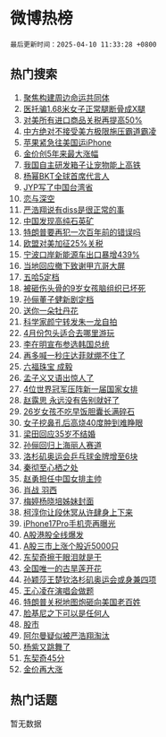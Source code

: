 # 微博热榜

`最后更新时间：2025-04-10 11:33:28 +0800`

## 热门搜索

1. [聚焦构建周边命运共同体](https://m.weibo.cn/search?containerid=100103type%3D1%26t%3D10%26q%3D%23%E8%81%9A%E7%84%A6%E6%9E%84%E5%BB%BA%E5%91%A8%E8%BE%B9%E5%91%BD%E8%BF%90%E5%85%B1%E5%90%8C%E4%BD%93%23&stream_entry_id=51&isnewpage=1&extparam=seat%3D1%26stream_entry_id%3D51%26c_type%3D51%26filter_type%3Drealtimehot%26pos%3D0%26cate%3D10103%26dgr%3D0%26q%3D%2523%25E8%2581%259A%25E7%2584%25A6%25E6%259E%2584%25E5%25BB%25BA%25E5%2591%25A8%25E8%25BE%25B9%25E5%2591%25BD%25E8%25BF%2590%25E5%2585%25B1%25E5%2590%258C%25E4%25BD%2593%2523%26display_time%3D1744256007%26pre_seqid%3D17442560076780526972157)
1. [医托骗1.68米女子正常腿断骨成X腿](https://m.weibo.cn/search?containerid=100103type%3D1%26t%3D10%26q%3D%23%E5%8C%BB%E6%89%98%E9%AA%971.68%E7%B1%B3%E5%A5%B3%E5%AD%90%E6%AD%A3%E5%B8%B8%E8%85%BF%E6%96%AD%E9%AA%A8%E6%88%90X%E8%85%BF%23&stream_entry_id=31&isnewpage=1&extparam=seat%3D1%26realpos%3D1%26band_rank%3D1%26pos%3D0%26flag%3D2%26filter_type%3Drealtimehot%26c_type%3D31%26lcate%3D5001%26cate%3D5001%26dgr%3D0%26stream_entry_id%3D31%26q%3D%2523%25E5%258C%25BB%25E6%2589%2598%25E9%25AA%25971.68%25E7%25B1%25B3%25E5%25A5%25B3%25E5%25AD%2590%25E6%25AD%25A3%25E5%25B8%25B8%25E8%2585%25BF%25E6%2596%25AD%25E9%25AA%25A8%25E6%2588%2590X%25E8%2585%25BF%2523%26display_time%3D1744256007%26pre_seqid%3D17442560076780526972157)
1. [对美所有进口商品关税再提高50%](https://m.weibo.cn/search?containerid=100103type%3D1%26t%3D10%26q%3D%23%E5%AF%B9%E7%BE%8E%E6%89%80%E6%9C%89%E8%BF%9B%E5%8F%A3%E5%95%86%E5%93%81%E5%85%B3%E7%A8%8E%E5%86%8D%E6%8F%90%E9%AB%9850%25%23&stream_entry_id=31&isnewpage=1&extparam=seat%3D1%26realpos%3D2%26band_rank%3D2%26pos%3D1%26flag%3D16%26filter_type%3Drealtimehot%26c_type%3D31%26lcate%3D5001%26cate%3D5001%26dgr%3D0%26stream_entry_id%3D31%26q%3D%2523%25E5%25AF%25B9%25E7%25BE%258E%25E6%2589%2580%25E6%259C%2589%25E8%25BF%259B%25E5%258F%25A3%25E5%2595%2586%25E5%2593%2581%25E5%2585%25B3%25E7%25A8%258E%25E5%2586%258D%25E6%258F%2590%25E9%25AB%259850%2525%2523%26display_time%3D1744256007%26pre_seqid%3D17442560076780526972157)
1. [中方绝对不接受美方极限施压霸道霸凌](https://m.weibo.cn/search?containerid=100103type%3D1%26t%3D10%26q%3D%23%E4%B8%AD%E6%96%B9%E7%BB%9D%E5%AF%B9%E4%B8%8D%E6%8E%A5%E5%8F%97%E7%BE%8E%E6%96%B9%E6%9E%81%E9%99%90%E6%96%BD%E5%8E%8B%E9%9C%B8%E9%81%93%E9%9C%B8%E5%87%8C%23&stream_entry_id=31&isnewpage=1&extparam=seat%3D1%26realpos%3D3%26band_rank%3D3%26pos%3D2%26flag%3D0%26filter_type%3Drealtimehot%26c_type%3D31%26lcate%3D5001%26cate%3D5001%26dgr%3D0%26stream_entry_id%3D31%26q%3D%2523%25E4%25B8%25AD%25E6%2596%25B9%25E7%25BB%259D%25E5%25AF%25B9%25E4%25B8%258D%25E6%258E%25A5%25E5%258F%2597%25E7%25BE%258E%25E6%2596%25B9%25E6%259E%2581%25E9%2599%2590%25E6%2596%25BD%25E5%258E%258B%25E9%259C%25B8%25E9%2581%2593%25E9%259C%25B8%25E5%2587%258C%2523%26display_time%3D1744256007%26pre_seqid%3D17442560076780526972157)
1. [苹果紧急往美国运iPhone](https://m.weibo.cn/search?containerid=100103type%3D1%26t%3D10%26q%3D%23%E8%8B%B9%E6%9E%9C%E7%B4%A7%E6%80%A5%E5%BE%80%E7%BE%8E%E5%9B%BD%E8%BF%90iPhone%23&stream_entry_id=31&isnewpage=1&extparam=seat%3D1%26realpos%3D4%26band_rank%3D4%26pos%3D3%26flag%3D1%26filter_type%3Drealtimehot%26c_type%3D31%26lcate%3D5001%26cate%3D5001%26dgr%3D0%26stream_entry_id%3D31%26q%3D%2523%25E8%258B%25B9%25E6%259E%259C%25E7%25B4%25A7%25E6%2580%25A5%25E5%25BE%2580%25E7%25BE%258E%25E5%259B%25BD%25E8%25BF%2590iPhone%2523%26display_time%3D1744256007%26pre_seqid%3D17442560076780526972157)
1. [金价创5年来最大涨幅](https://m.weibo.cn/search?containerid=100103type%3D1%26t%3D10%26q%3D%23%E9%87%91%E4%BB%B7%E5%88%9B5%E5%B9%B4%E6%9D%A5%E6%9C%80%E5%A4%A7%E6%B6%A8%E5%B9%85%23&stream_entry_id=31&isnewpage=1&extparam=seat%3D1%26realpos%3D5%26band_rank%3D5%26pos%3D4%26flag%3D1%26filter_type%3Drealtimehot%26c_type%3D31%26lcate%3D5001%26cate%3D5001%26dgr%3D0%26stream_entry_id%3D31%26q%3D%2523%25E9%2587%2591%25E4%25BB%25B7%25E5%2588%259B5%25E5%25B9%25B4%25E6%259D%25A5%25E6%259C%2580%25E5%25A4%25A7%25E6%25B6%25A8%25E5%25B9%2585%2523%26display_time%3D1744256007%26pre_seqid%3D17442560076780526972157)
1. [我国自主研发箱子让宠物能上高铁](https://m.weibo.cn/search?containerid=100103type%3D1%26t%3D10%26q%3D%23%E6%88%91%E5%9B%BD%E8%87%AA%E4%B8%BB%E7%A0%94%E5%8F%91%E7%AE%B1%E5%AD%90%E8%AE%A9%E5%AE%A0%E7%89%A9%E8%83%BD%E4%B8%8A%E9%AB%98%E9%93%81%23&stream_entry_id=31&isnewpage=1&extparam=seat%3D1%26realpos%3D6%26band_rank%3D6%26pos%3D5%26flag%3D1%26filter_type%3Drealtimehot%26c_type%3D31%26lcate%3D5001%26cate%3D5001%26dgr%3D0%26stream_entry_id%3D31%26q%3D%2523%25E6%2588%2591%25E5%259B%25BD%25E8%2587%25AA%25E4%25B8%25BB%25E7%25A0%2594%25E5%258F%2591%25E7%25AE%25B1%25E5%25AD%2590%25E8%25AE%25A9%25E5%25AE%25A0%25E7%2589%25A9%25E8%2583%25BD%25E4%25B8%258A%25E9%25AB%2598%25E9%2593%2581%2523%26display_time%3D1744256007%26pre_seqid%3D17442560076780526972157)
1. [杨幂BKT全球首席代言人](https://m.weibo.cn/search?containerid=100103type%3D1%26t%3D10%26q%3D%23%E6%9D%A8%E5%B9%82BKT%E5%85%A8%E7%90%83%E9%A6%96%E5%B8%AD%E4%BB%A3%E8%A8%80%E4%BA%BA%23&stream_entry_id=31&isnewpage=1&extparam=seat%3D1%26stream_entry_id%3D31%26band_rank%3D7%26pos%3D6%26is_ad_pos%3D1%26filter_type%3Drealtimehot%26c_type%3D31%26lcate%3D5001%26dgr%3D0%26cate%3D5001%26topic_ad%3D1%26adid%3D282351%26q%3D%2523%25E6%259D%25A8%25E5%25B9%2582BKT%25E5%2585%25A8%25E7%2590%2583%25E9%25A6%2596%25E5%25B8%25AD%25E4%25BB%25A3%25E8%25A8%2580%25E4%25BA%25BA%2523%26display_time%3D1744256007%26pre_seqid%3D17442560076780526972157)
1. [JYP写了中国台湾省](https://m.weibo.cn/search?containerid=100103type%3D1%26t%3D10%26q%3D%23JYP%E5%86%99%E4%BA%86%E4%B8%AD%E5%9B%BD%E5%8F%B0%E6%B9%BE%E7%9C%81%23&stream_entry_id=31&isnewpage=1&extparam=seat%3D1%26realpos%3D7%26band_rank%3D7%26pos%3D7%26flag%3D2%26filter_type%3Drealtimehot%26c_type%3D31%26lcate%3D5001%26cate%3D5001%26dgr%3D0%26stream_entry_id%3D31%26q%3D%2523JYP%25E5%2586%2599%25E4%25BA%2586%25E4%25B8%25AD%25E5%259B%25BD%25E5%258F%25B0%25E6%25B9%25BE%25E7%259C%2581%2523%26display_time%3D1744256007%26pre_seqid%3D17442560076780526972157)
1. [恋与深空](https://m.weibo.cn/search?containerid=100103type%3D1%26t%3D10%26q%3D%23%E6%81%8B%E4%B8%8E%E6%B7%B1%E7%A9%BA%23&stream_entry_id=31&isnewpage=1&extparam=seat%3D1%26realpos%3D8%26band_rank%3D8%26pos%3D8%26flag%3D1%26filter_type%3Drealtimehot%26c_type%3D31%26lcate%3D5001%26cate%3D5001%26dgr%3D0%26stream_entry_id%3D31%26q%3D%2523%25E6%2581%258B%25E4%25B8%258E%25E6%25B7%25B1%25E7%25A9%25BA%2523%26display_time%3D1744256007%26pre_seqid%3D17442560076780526972157)
1. [严浩翔说有diss是很正常的事](https://m.weibo.cn/search?containerid=100103type%3D1%26t%3D10%26q%3D%23%E4%B8%A5%E6%B5%A9%E7%BF%94%E8%AF%B4%E6%9C%89diss%E6%98%AF%E5%BE%88%E6%AD%A3%E5%B8%B8%E7%9A%84%E4%BA%8B%23&stream_entry_id=31&isnewpage=1&extparam=seat%3D1%26realpos%3D9%26band_rank%3D9%26pos%3D9%26flag%3D1%26filter_type%3Drealtimehot%26c_type%3D31%26lcate%3D5001%26cate%3D5001%26dgr%3D0%26stream_entry_id%3D31%26q%3D%2523%25E4%25B8%25A5%25E6%25B5%25A9%25E7%25BF%2594%25E8%25AF%25B4%25E6%259C%2589diss%25E6%2598%25AF%25E5%25BE%2588%25E6%25AD%25A3%25E5%25B8%25B8%25E7%259A%2584%25E4%25BA%258B%2523%26display_time%3D1744256007%26pre_seqid%3D17442560076780526972157)
1. [中国发现高纯石英矿](https://m.weibo.cn/search?containerid=100103type%3D1%26t%3D10%26q%3D%23%E4%B8%AD%E5%9B%BD%E5%8F%91%E7%8E%B0%E9%AB%98%E7%BA%AF%E7%9F%B3%E8%8B%B1%E7%9F%BF%23&stream_entry_id=31&isnewpage=1&extparam=seat%3D1%26realpos%3D10%26band_rank%3D10%26pos%3D10%26flag%3D1%26filter_type%3Drealtimehot%26c_type%3D31%26lcate%3D5001%26cate%3D5001%26dgr%3D0%26stream_entry_id%3D31%26q%3D%2523%25E4%25B8%25AD%25E5%259B%25BD%25E5%258F%2591%25E7%258E%25B0%25E9%25AB%2598%25E7%25BA%25AF%25E7%259F%25B3%25E8%258B%25B1%25E7%259F%25BF%2523%26display_time%3D1744256007%26pre_seqid%3D17442560076780526972157)
1. [特朗普要再犯一次百年前的错误吗](https://m.weibo.cn/search?containerid=100103type%3D1%26t%3D10%26q%3D%23%E7%89%B9%E6%9C%97%E6%99%AE%E8%A6%81%E5%86%8D%E7%8A%AF%E4%B8%80%E6%AC%A1%E7%99%BE%E5%B9%B4%E5%89%8D%E7%9A%84%E9%94%99%E8%AF%AF%E5%90%97%23&stream_entry_id=31&isnewpage=1&extparam=seat%3D1%26realpos%3D11%26band_rank%3D11%26pos%3D11%26flag%3D0%26filter_type%3Drealtimehot%26c_type%3D31%26lcate%3D5001%26cate%3D5001%26dgr%3D0%26stream_entry_id%3D31%26q%3D%2523%25E7%2589%25B9%25E6%259C%2597%25E6%2599%25AE%25E8%25A6%2581%25E5%2586%258D%25E7%258A%25AF%25E4%25B8%2580%25E6%25AC%25A1%25E7%2599%25BE%25E5%25B9%25B4%25E5%2589%258D%25E7%259A%2584%25E9%2594%2599%25E8%25AF%25AF%25E5%2590%2597%2523%26display_time%3D1744256007%26pre_seqid%3D17442560076780526972157)
1. [欧盟对美加征25%关税](https://m.weibo.cn/search?containerid=100103type%3D1%26t%3D10%26q%3D%23%E6%AC%A7%E7%9B%9F%E5%AF%B9%E7%BE%8E%E5%8A%A0%E5%BE%8125%25%E5%85%B3%E7%A8%8E%23&stream_entry_id=31&isnewpage=1&extparam=seat%3D1%26realpos%3D12%26band_rank%3D12%26pos%3D12%26flag%3D0%26filter_type%3Drealtimehot%26c_type%3D31%26lcate%3D5001%26cate%3D5001%26dgr%3D0%26stream_entry_id%3D31%26q%3D%2523%25E6%25AC%25A7%25E7%259B%259F%25E5%25AF%25B9%25E7%25BE%258E%25E5%258A%25A0%25E5%25BE%258125%2525%25E5%2585%25B3%25E7%25A8%258E%2523%26display_time%3D1744256007%26pre_seqid%3D17442560076780526972157)
1. [宁波口岸新能源车出口暴增439%](https://m.weibo.cn/search?containerid=100103type%3D1%26t%3D10%26q%3D%23%E5%AE%81%E6%B3%A2%E5%8F%A3%E5%B2%B8%E6%96%B0%E8%83%BD%E6%BA%90%E8%BD%A6%E5%87%BA%E5%8F%A3%E6%9A%B4%E5%A2%9E439%25%23&stream_entry_id=31&isnewpage=1&extparam=seat%3D1%26realpos%3D13%26band_rank%3D13%26pos%3D13%26flag%3D1%26filter_type%3Drealtimehot%26c_type%3D31%26lcate%3D5001%26cate%3D5001%26dgr%3D0%26stream_entry_id%3D31%26q%3D%2523%25E5%25AE%2581%25E6%25B3%25A2%25E5%258F%25A3%25E5%25B2%25B8%25E6%2596%25B0%25E8%2583%25BD%25E6%25BA%2590%25E8%25BD%25A6%25E5%2587%25BA%25E5%258F%25A3%25E6%259A%25B4%25E5%25A2%259E439%2525%2523%26display_time%3D1744256007%26pre_seqid%3D17442560076780526972157)
1. [当地回应撤下致谢甲亢哥大屏](https://m.weibo.cn/search?containerid=100103type%3D1%26t%3D10%26q%3D%23%E5%BD%93%E5%9C%B0%E5%9B%9E%E5%BA%94%E6%92%A4%E4%B8%8B%E8%87%B4%E8%B0%A2%E7%94%B2%E4%BA%A2%E5%93%A5%E5%A4%A7%E5%B1%8F%23&stream_entry_id=31&isnewpage=1&extparam=seat%3D1%26realpos%3D14%26band_rank%3D14%26pos%3D14%26flag%3D0%26filter_type%3Drealtimehot%26c_type%3D31%26lcate%3D5001%26cate%3D5001%26dgr%3D0%26stream_entry_id%3D31%26q%3D%2523%25E5%25BD%2593%25E5%259C%25B0%25E5%259B%259E%25E5%25BA%2594%25E6%2592%25A4%25E4%25B8%258B%25E8%2587%25B4%25E8%25B0%25A2%25E7%2594%25B2%25E4%25BA%25A2%25E5%2593%25A5%25E5%25A4%25A7%25E5%25B1%258F%2523%26display_time%3D1744256007%26pre_seqid%3D17442560076780526972157)
1. [五哈5定档](https://m.weibo.cn/search?containerid=100103type%3D1%26t%3D10%26q%3D%E4%BA%94%E5%93%885%E5%AE%9A%E6%A1%A3&stream_entry_id=31&isnewpage=1&extparam=seat%3D1%26realpos%3D15%26band_rank%3D15%26pos%3D15%26flag%3D1%26filter_type%3Drealtimehot%26c_type%3D31%26lcate%3D5001%26cate%3D5001%26dgr%3D0%26stream_entry_id%3D31%26q%3D%25E4%25BA%2594%25E5%2593%25885%25E5%25AE%259A%25E6%25A1%25A3%26display_time%3D1744256007%26pre_seqid%3D17442560076780526972157)
1. [被砸伤头骨的9岁女孩脑组织已坏死](https://m.weibo.cn/search?containerid=100103type%3D1%26t%3D10%26q%3D%E8%A2%AB%E7%A0%B8%E4%BC%A4%E5%A4%B4%E9%AA%A8%E7%9A%849%E5%B2%81%E5%A5%B3%E5%AD%A9%E8%84%91%E7%BB%84%E7%BB%87%E5%B7%B2%E5%9D%8F%E6%AD%BB&stream_entry_id=31&isnewpage=1&extparam=seat%3D1%26realpos%3D16%26band_rank%3D16%26pos%3D16%26flag%3D1%26filter_type%3Drealtimehot%26c_type%3D31%26lcate%3D5001%26cate%3D5001%26dgr%3D0%26stream_entry_id%3D31%26q%3D%25E8%25A2%25AB%25E7%25A0%25B8%25E4%25BC%25A4%25E5%25A4%25B4%25E9%25AA%25A8%25E7%259A%25849%25E5%25B2%2581%25E5%25A5%25B3%25E5%25AD%25A9%25E8%2584%2591%25E7%25BB%2584%25E7%25BB%2587%25E5%25B7%25B2%25E5%259D%258F%25E6%25AD%25BB%26display_time%3D1744256007%26pre_seqid%3D17442560076780526972157)
1. [孙俪董子健新剧定档](https://m.weibo.cn/search?containerid=100103type%3D1%26t%3D10%26q%3D%23%E5%AD%99%E4%BF%AA%E8%91%A3%E5%AD%90%E5%81%A5%E6%96%B0%E5%89%A7%E5%AE%9A%E6%A1%A3%23&stream_entry_id=31&isnewpage=1&extparam=seat%3D1%26realpos%3D17%26band_rank%3D17%26pos%3D17%26flag%3D1%26filter_type%3Drealtimehot%26c_type%3D31%26lcate%3D5001%26cate%3D5001%26dgr%3D0%26stream_entry_id%3D31%26q%3D%2523%25E5%25AD%2599%25E4%25BF%25AA%25E8%2591%25A3%25E5%25AD%2590%25E5%2581%25A5%25E6%2596%25B0%25E5%2589%25A7%25E5%25AE%259A%25E6%25A1%25A3%2523%26display_time%3D1744256007%26pre_seqid%3D17442560076780526972157)
1. [送你一朵牡丹花](https://m.weibo.cn/search?containerid=100103type%3D1%26t%3D10%26q%3D%23%E9%80%81%E4%BD%A0%E4%B8%80%E6%9C%B5%E7%89%A1%E4%B8%B9%E8%8A%B1%23&stream_entry_id=31&isnewpage=1&extparam=seat%3D1%26realpos%3D18%26band_rank%3D18%26pos%3D18%26flag%3D1%26filter_type%3Drealtimehot%26c_type%3D31%26lcate%3D5001%26cate%3D5001%26dgr%3D0%26stream_entry_id%3D31%26q%3D%2523%25E9%2580%2581%25E4%25BD%25A0%25E4%25B8%2580%25E6%259C%25B5%25E7%2589%25A1%25E4%25B8%25B9%25E8%258A%25B1%2523%26display_time%3D1744256007%26pre_seqid%3D17442560076780526972157)
1. [科学家颜宁转发朱一龙自拍](https://m.weibo.cn/search?containerid=100103type%3D1%26t%3D10%26q%3D%23%E7%A7%91%E5%AD%A6%E5%AE%B6%E9%A2%9C%E5%AE%81%E8%BD%AC%E5%8F%91%E6%9C%B1%E4%B8%80%E9%BE%99%E8%87%AA%E6%8B%8D%23&stream_entry_id=31&isnewpage=1&extparam=seat%3D1%26realpos%3D19%26band_rank%3D19%26pos%3D19%26flag%3D1%26filter_type%3Drealtimehot%26c_type%3D31%26lcate%3D5001%26cate%3D5001%26dgr%3D0%26stream_entry_id%3D31%26q%3D%2523%25E7%25A7%2591%25E5%25AD%25A6%25E5%25AE%25B6%25E9%25A2%259C%25E5%25AE%2581%25E8%25BD%25AC%25E5%258F%2591%25E6%259C%25B1%25E4%25B8%2580%25E9%25BE%2599%25E8%2587%25AA%25E6%258B%258D%2523%26display_time%3D1744256007%26pre_seqid%3D17442560076780526972157)
1. [4月份包头适合去哪里游玩](https://m.weibo.cn/search?containerid=100103type%3D1%26t%3D10%26q%3D4%E6%9C%88%E4%BB%BD%E5%8C%85%E5%A4%B4%E9%80%82%E5%90%88%E5%8E%BB%E5%93%AA%E9%87%8C%E6%B8%B8%E7%8E%A9&stream_entry_id=31&isnewpage=1&extparam=seat%3D1%26realpos%3D20%26band_rank%3D20%26pos%3D20%26flag%3D1%26filter_type%3Drealtimehot%26dgr%3D0%26c_type%3D31%26lcate%3D5001%26is_ai_ask%3D1%26cate%3D5001%26first_ask_mid%3D5153584989081066%26stream_entry_id%3D31%26q%3D4%25E6%259C%2588%25E4%25BB%25BD%25E5%258C%2585%25E5%25A4%25B4%25E9%2580%2582%25E5%2590%2588%25E5%258E%25BB%25E5%2593%25AA%25E9%2587%258C%25E6%25B8%25B8%25E7%258E%25A9%26display_time%3D1744256007%26pre_seqid%3D17442560076780526972157)
1. [李在明宣布参选韩国总统](https://m.weibo.cn/search?containerid=100103type%3D1%26t%3D10%26q%3D%23%E6%9D%8E%E5%9C%A8%E6%98%8E%E5%AE%A3%E5%B8%83%E5%8F%82%E9%80%89%E9%9F%A9%E5%9B%BD%E6%80%BB%E7%BB%9F%23&stream_entry_id=31&isnewpage=1&extparam=seat%3D1%26realpos%3D21%26band_rank%3D21%26pos%3D21%26flag%3D0%26filter_type%3Drealtimehot%26c_type%3D31%26lcate%3D5001%26cate%3D5001%26dgr%3D0%26stream_entry_id%3D31%26q%3D%2523%25E6%259D%258E%25E5%259C%25A8%25E6%2598%258E%25E5%25AE%25A3%25E5%25B8%2583%25E5%258F%2582%25E9%2580%2589%25E9%259F%25A9%25E5%259B%25BD%25E6%2580%25BB%25E7%25BB%259F%2523%26display_time%3D1744256007%26pre_seqid%3D17442560076780526972157)
1. [再多喊一秒庄达菲就绷不住了](https://m.weibo.cn/search?containerid=100103type%3D1%26t%3D10%26q%3D%E5%86%8D%E5%A4%9A%E5%96%8A%E4%B8%80%E7%A7%92%E5%BA%84%E8%BE%BE%E8%8F%B2%E5%B0%B1%E7%BB%B7%E4%B8%8D%E4%BD%8F%E4%BA%86&stream_entry_id=31&isnewpage=1&extparam=seat%3D1%26realpos%3D22%26band_rank%3D22%26pos%3D22%26flag%3D1%26filter_type%3Drealtimehot%26c_type%3D31%26lcate%3D5001%26cate%3D5001%26dgr%3D0%26stream_entry_id%3D31%26q%3D%25E5%2586%258D%25E5%25A4%259A%25E5%2596%258A%25E4%25B8%2580%25E7%25A7%2592%25E5%25BA%2584%25E8%25BE%25BE%25E8%258F%25B2%25E5%25B0%25B1%25E7%25BB%25B7%25E4%25B8%258D%25E4%25BD%258F%25E4%25BA%2586%26display_time%3D1744256007%26pre_seqid%3D17442560076780526972157)
1. [六福珠宝 成毅](https://m.weibo.cn/search?containerid=100103type%3D1%26t%3D10%26q%3D%E5%85%AD%E7%A6%8F%E7%8F%A0%E5%AE%9D+%E6%88%90%E6%AF%85&stream_entry_id=31&isnewpage=1&extparam=seat%3D1%26realpos%3D23%26band_rank%3D23%26pos%3D23%26flag%3D1%26filter_type%3Drealtimehot%26c_type%3D31%26lcate%3D5001%26cate%3D5001%26dgr%3D0%26stream_entry_id%3D31%26q%3D%25E5%2585%25AD%25E7%25A6%258F%25E7%258F%25A0%25E5%25AE%259D%2520%25E6%2588%2590%25E6%25AF%2585%26display_time%3D1744256007%26pre_seqid%3D17442560076780526972157)
1. [孟子义又语出惊人了](https://m.weibo.cn/search?containerid=100103type%3D1%26t%3D10%26q%3D%E5%AD%9F%E5%AD%90%E4%B9%89%E5%8F%88%E8%AF%AD%E5%87%BA%E6%83%8A%E4%BA%BA%E4%BA%86&stream_entry_id=31&isnewpage=1&extparam=seat%3D1%26realpos%3D24%26band_rank%3D24%26pos%3D24%26flag%3D1%26filter_type%3Drealtimehot%26c_type%3D31%26lcate%3D5001%26cate%3D5001%26dgr%3D0%26stream_entry_id%3D31%26q%3D%25E5%25AD%259F%25E5%25AD%2590%25E4%25B9%2589%25E5%258F%2588%25E8%25AF%25AD%25E5%2587%25BA%25E6%2583%258A%25E4%25BA%25BA%25E4%25BA%2586%26display_time%3D1744256007%26pre_seqid%3D17442560076780526972157)
1. [4位世界冠军压阵新一届国家女排](https://m.weibo.cn/search?containerid=100103type%3D1%26t%3D10%26q%3D%234%E4%BD%8D%E4%B8%96%E7%95%8C%E5%86%A0%E5%86%9B%E5%8E%8B%E9%98%B5%E6%96%B0%E4%B8%80%E5%B1%8A%E5%9B%BD%E5%AE%B6%E5%A5%B3%E6%8E%92%23&stream_entry_id=31&isnewpage=1&extparam=seat%3D1%26realpos%3D25%26band_rank%3D25%26pos%3D25%26flag%3D1%26filter_type%3Drealtimehot%26c_type%3D31%26lcate%3D5001%26cate%3D5001%26dgr%3D0%26stream_entry_id%3D31%26q%3D%25234%25E4%25BD%258D%25E4%25B8%2596%25E7%2595%258C%25E5%2586%25A0%25E5%2586%259B%25E5%258E%258B%25E9%2598%25B5%25E6%2596%25B0%25E4%25B8%2580%25E5%25B1%258A%25E5%259B%25BD%25E5%25AE%25B6%25E5%25A5%25B3%25E6%258E%2592%2523%26display_time%3D1744256007%26pre_seqid%3D17442560076780526972157)
1. [赵露思 永远没有告别就好了](https://m.weibo.cn/search?containerid=100103type%3D1%26t%3D10%26q%3D%E8%B5%B5%E9%9C%B2%E6%80%9D+%E6%B0%B8%E8%BF%9C%E6%B2%A1%E6%9C%89%E5%91%8A%E5%88%AB%E5%B0%B1%E5%A5%BD%E4%BA%86&stream_entry_id=31&isnewpage=1&extparam=seat%3D1%26realpos%3D26%26band_rank%3D26%26pos%3D26%26flag%3D0%26filter_type%3Drealtimehot%26c_type%3D31%26lcate%3D5001%26cate%3D5001%26dgr%3D0%26stream_entry_id%3D31%26q%3D%25E8%25B5%25B5%25E9%259C%25B2%25E6%2580%259D%2520%25E6%25B0%25B8%25E8%25BF%259C%25E6%25B2%25A1%25E6%259C%2589%25E5%2591%258A%25E5%2588%25AB%25E5%25B0%25B1%25E5%25A5%25BD%25E4%25BA%2586%26display_time%3D1744256007%26pre_seqid%3D17442560076780526972157)
1. [26岁女孩不吃早饭胆囊长满碎石](https://m.weibo.cn/search?containerid=100103type%3D1%26t%3D10%26q%3D%2326%E5%B2%81%E5%A5%B3%E5%AD%A9%E4%B8%8D%E5%90%83%E6%97%A9%E9%A5%AD%E8%83%86%E5%9B%8A%E9%95%BF%E6%BB%A1%E7%A2%8E%E7%9F%B3%23&stream_entry_id=31&isnewpage=1&extparam=seat%3D1%26realpos%3D27%26band_rank%3D27%26pos%3D27%26flag%3D0%26filter_type%3Drealtimehot%26c_type%3D31%26lcate%3D5001%26cate%3D5001%26dgr%3D0%26stream_entry_id%3D31%26q%3D%252326%25E5%25B2%2581%25E5%25A5%25B3%25E5%25AD%25A9%25E4%25B8%258D%25E5%2590%2583%25E6%2597%25A9%25E9%25A5%25AD%25E8%2583%2586%25E5%259B%258A%25E9%2595%25BF%25E6%25BB%25A1%25E7%25A2%258E%25E7%259F%25B3%2523%26display_time%3D1744256007%26pre_seqid%3D17442560076780526972157)
1. [女子挖鼻孔后高烧40度肿到难睁眼](https://m.weibo.cn/search?containerid=100103type%3D1%26t%3D10%26q%3D%23%E5%A5%B3%E5%AD%90%E6%8C%96%E9%BC%BB%E5%AD%94%E5%90%8E%E9%AB%98%E7%83%A740%E5%BA%A6%E8%82%BF%E5%88%B0%E9%9A%BE%E7%9D%81%E7%9C%BC%23&stream_entry_id=31&isnewpage=1&extparam=seat%3D1%26realpos%3D28%26band_rank%3D28%26pos%3D28%26flag%3D1%26filter_type%3Drealtimehot%26c_type%3D31%26lcate%3D5001%26cate%3D5001%26dgr%3D0%26stream_entry_id%3D31%26q%3D%2523%25E5%25A5%25B3%25E5%25AD%2590%25E6%258C%2596%25E9%25BC%25BB%25E5%25AD%2594%25E5%2590%258E%25E9%25AB%2598%25E7%2583%25A740%25E5%25BA%25A6%25E8%2582%25BF%25E5%2588%25B0%25E9%259A%25BE%25E7%259D%2581%25E7%259C%25BC%2523%26display_time%3D1744256007%26pre_seqid%3D17442560076780526972157)
1. [梁田回应35岁不结婚](https://m.weibo.cn/search?containerid=100103type%3D1%26t%3D10%26q%3D%E6%A2%81%E7%94%B0%E5%9B%9E%E5%BA%9435%E5%B2%81%E4%B8%8D%E7%BB%93%E5%A9%9A&stream_entry_id=31&isnewpage=1&extparam=seat%3D1%26realpos%3D29%26band_rank%3D29%26pos%3D29%26flag%3D1%26filter_type%3Drealtimehot%26c_type%3D31%26lcate%3D5001%26cate%3D5001%26dgr%3D0%26stream_entry_id%3D31%26q%3D%25E6%25A2%2581%25E7%2594%25B0%25E5%259B%259E%25E5%25BA%259435%25E5%25B2%2581%25E4%25B8%258D%25E7%25BB%2593%25E5%25A9%259A%26display_time%3D1744256007%26pre_seqid%3D17442560076780526972157)
1. [孙俪回归上海丽人赛道](https://m.weibo.cn/search?containerid=100103type%3D1%26t%3D10%26q%3D%E5%AD%99%E4%BF%AA%E5%9B%9E%E5%BD%92%E4%B8%8A%E6%B5%B7%E4%B8%BD%E4%BA%BA%E8%B5%9B%E9%81%93&stream_entry_id=31&isnewpage=1&extparam=seat%3D1%26realpos%3D30%26band_rank%3D30%26pos%3D30%26flag%3D1%26filter_type%3Drealtimehot%26c_type%3D31%26lcate%3D5001%26cate%3D5001%26dgr%3D0%26stream_entry_id%3D31%26q%3D%25E5%25AD%2599%25E4%25BF%25AA%25E5%259B%259E%25E5%25BD%2592%25E4%25B8%258A%25E6%25B5%25B7%25E4%25B8%25BD%25E4%25BA%25BA%25E8%25B5%259B%25E9%2581%2593%26display_time%3D1744256007%26pre_seqid%3D17442560076780526972157)
1. [洛杉矶奥运会乒乓球金牌增至6块](https://m.weibo.cn/search?containerid=100103type%3D1%26t%3D10%26q%3D%23%E6%B4%9B%E6%9D%89%E7%9F%B6%E5%A5%A5%E8%BF%90%E4%BC%9A%E4%B9%92%E4%B9%93%E7%90%83%E9%87%91%E7%89%8C%E5%A2%9E%E8%87%B36%E5%9D%97%23&stream_entry_id=31&isnewpage=1&extparam=seat%3D1%26realpos%3D31%26band_rank%3D31%26pos%3D31%26flag%3D0%26filter_type%3Drealtimehot%26c_type%3D31%26lcate%3D5001%26cate%3D5001%26dgr%3D0%26stream_entry_id%3D31%26q%3D%2523%25E6%25B4%259B%25E6%259D%2589%25E7%259F%25B6%25E5%25A5%25A5%25E8%25BF%2590%25E4%25BC%259A%25E4%25B9%2592%25E4%25B9%2593%25E7%2590%2583%25E9%2587%2591%25E7%2589%258C%25E5%25A2%259E%25E8%2587%25B36%25E5%259D%2597%2523%26display_time%3D1744256007%26pre_seqid%3D17442560076780526972157)
1. [秦彻至心栖之处](https://m.weibo.cn/search?containerid=100103type%3D1%26t%3D10%26q%3D%23%E7%A7%A6%E5%BD%BB%E8%87%B3%E5%BF%83%E6%A0%96%E4%B9%8B%E5%A4%84%23&stream_entry_id=31&isnewpage=1&extparam=seat%3D1%26realpos%3D32%26band_rank%3D32%26pos%3D32%26flag%3D1%26filter_type%3Drealtimehot%26c_type%3D31%26lcate%3D5001%26cate%3D5001%26dgr%3D0%26stream_entry_id%3D31%26q%3D%2523%25E7%25A7%25A6%25E5%25BD%25BB%25E8%2587%25B3%25E5%25BF%2583%25E6%25A0%2596%25E4%25B9%258B%25E5%25A4%2584%2523%26display_time%3D1744256007%26pre_seqid%3D17442560076780526972157)
1. [赵勇担任中国女排主帅](https://m.weibo.cn/search?containerid=100103type%3D1%26t%3D10%26q%3D%23%E8%B5%B5%E5%8B%87%E6%8B%85%E4%BB%BB%E4%B8%AD%E5%9B%BD%E5%A5%B3%E6%8E%92%E4%B8%BB%E5%B8%85%23&stream_entry_id=31&isnewpage=1&extparam=seat%3D1%26realpos%3D33%26band_rank%3D33%26pos%3D33%26flag%3D0%26filter_type%3Drealtimehot%26c_type%3D31%26lcate%3D5001%26cate%3D5001%26dgr%3D0%26stream_entry_id%3D31%26q%3D%2523%25E8%25B5%25B5%25E5%258B%2587%25E6%258B%2585%25E4%25BB%25BB%25E4%25B8%25AD%25E5%259B%25BD%25E5%25A5%25B3%25E6%258E%2592%25E4%25B8%25BB%25E5%25B8%2585%2523%26display_time%3D1744256007%26pre_seqid%3D17442560076780526972157)
1. [肖战 羽西](https://m.weibo.cn/search?containerid=100103type%3D1%26t%3D10%26q%3D%E8%82%96%E6%88%98+%E7%BE%BD%E8%A5%BF&stream_entry_id=31&isnewpage=1&extparam=seat%3D1%26realpos%3D34%26band_rank%3D34%26pos%3D34%26flag%3D1%26filter_type%3Drealtimehot%26c_type%3D31%26lcate%3D5001%26cate%3D5001%26dgr%3D0%26stream_entry_id%3D31%26q%3D%25E8%2582%2596%25E6%2588%2598%2520%25E7%25BE%25BD%25E8%25A5%25BF%26display_time%3D1744256007%26pre_seqid%3D17442560076780526972157)
1. [梅婷杨晓培姊妹封面](https://m.weibo.cn/search?containerid=100103type%3D1%26t%3D10%26q%3D%23%E6%A2%85%E5%A9%B7%E6%9D%A8%E6%99%93%E5%9F%B9%E5%A7%8A%E5%A6%B9%E5%B0%81%E9%9D%A2%23&stream_entry_id=31&isnewpage=1&extparam=seat%3D1%26realpos%3D35%26band_rank%3D35%26pos%3D35%26flag%3D1%26filter_type%3Drealtimehot%26c_type%3D31%26lcate%3D5001%26cate%3D5001%26dgr%3D0%26stream_entry_id%3D31%26q%3D%2523%25E6%25A2%2585%25E5%25A9%25B7%25E6%259D%25A8%25E6%2599%2593%25E5%259F%25B9%25E5%25A7%258A%25E5%25A6%25B9%25E5%25B0%2581%25E9%259D%25A2%2523%26display_time%3D1744256007%26pre_seqid%3D17442560076780526972157)
1. [柯淳你让段休冥从许肆身上下来](https://m.weibo.cn/search?containerid=100103type%3D1%26t%3D10%26q%3D%E6%9F%AF%E6%B7%B3%E4%BD%A0%E8%AE%A9%E6%AE%B5%E4%BC%91%E5%86%A5%E4%BB%8E%E8%AE%B8%E8%82%86%E8%BA%AB%E4%B8%8A%E4%B8%8B%E6%9D%A5&stream_entry_id=31&isnewpage=1&extparam=seat%3D1%26realpos%3D36%26band_rank%3D36%26pos%3D36%26flag%3D1%26filter_type%3Drealtimehot%26c_type%3D31%26lcate%3D5001%26cate%3D5001%26dgr%3D0%26stream_entry_id%3D31%26q%3D%25E6%259F%25AF%25E6%25B7%25B3%25E4%25BD%25A0%25E8%25AE%25A9%25E6%25AE%25B5%25E4%25BC%2591%25E5%2586%25A5%25E4%25BB%258E%25E8%25AE%25B8%25E8%2582%2586%25E8%25BA%25AB%25E4%25B8%258A%25E4%25B8%258B%25E6%259D%25A5%26display_time%3D1744256007%26pre_seqid%3D17442560076780526972157)
1. [iPhone17Pro手机壳再曝光](https://m.weibo.cn/search?containerid=100103type%3D1%26t%3D10%26q%3D%23iPhone17Pro%E6%89%8B%E6%9C%BA%E5%A3%B3%E5%86%8D%E6%9B%9D%E5%85%89%23&stream_entry_id=31&isnewpage=1&extparam=seat%3D1%26realpos%3D37%26band_rank%3D37%26pos%3D37%26flag%3D0%26filter_type%3Drealtimehot%26c_type%3D31%26lcate%3D5001%26cate%3D5001%26dgr%3D0%26stream_entry_id%3D31%26q%3D%2523iPhone17Pro%25E6%2589%258B%25E6%259C%25BA%25E5%25A3%25B3%25E5%2586%258D%25E6%259B%259D%25E5%2585%2589%2523%26display_time%3D1744256007%26pre_seqid%3D17442560076780526972157)
1. [A股港股全线爆发](https://m.weibo.cn/search?containerid=100103type%3D1%26t%3D10%26q%3D%23A%E8%82%A1%E6%B8%AF%E8%82%A1%E5%85%A8%E7%BA%BF%E7%88%86%E5%8F%91%23&stream_entry_id=31&isnewpage=1&extparam=seat%3D1%26realpos%3D38%26band_rank%3D38%26pos%3D38%26flag%3D1%26filter_type%3Drealtimehot%26c_type%3D31%26lcate%3D5001%26cate%3D5001%26dgr%3D0%26stream_entry_id%3D31%26q%3D%2523A%25E8%2582%25A1%25E6%25B8%25AF%25E8%2582%25A1%25E5%2585%25A8%25E7%25BA%25BF%25E7%2588%2586%25E5%258F%2591%2523%26display_time%3D1744256007%26pre_seqid%3D17442560076780526972157)
1. [A股三市上涨个股近5000只](https://m.weibo.cn/search?containerid=100103type%3D1%26t%3D10%26q%3DA%E8%82%A1%E4%B8%89%E5%B8%82%E4%B8%8A%E6%B6%A8%E4%B8%AA%E8%82%A1%E8%BF%915000%E5%8F%AA&stream_entry_id=31&isnewpage=1&extparam=seat%3D1%26realpos%3D39%26band_rank%3D39%26pos%3D39%26flag%3D1%26filter_type%3Drealtimehot%26c_type%3D31%26lcate%3D5001%26cate%3D5001%26dgr%3D0%26stream_entry_id%3D31%26q%3DA%25E8%2582%25A1%25E4%25B8%2589%25E5%25B8%2582%25E4%25B8%258A%25E6%25B6%25A8%25E4%25B8%25AA%25E8%2582%25A1%25E8%25BF%25915000%25E5%258F%25AA%26display_time%3D1744256007%26pre_seqid%3D17442560076780526972157)
1. [东契奇擦干眼泪就是干](https://m.weibo.cn/search?containerid=100103type%3D1%26t%3D10%26q%3D%23%E4%B8%9C%E5%A5%91%E5%A5%87%E6%93%A6%E5%B9%B2%E7%9C%BC%E6%B3%AA%E5%B0%B1%E6%98%AF%E5%B9%B2%23&stream_entry_id=31&isnewpage=1&extparam=seat%3D1%26realpos%3D40%26band_rank%3D40%26pos%3D40%26flag%3D1%26filter_type%3Drealtimehot%26c_type%3D31%26lcate%3D5001%26cate%3D5001%26dgr%3D0%26stream_entry_id%3D31%26q%3D%2523%25E4%25B8%259C%25E5%25A5%2591%25E5%25A5%2587%25E6%2593%25A6%25E5%25B9%25B2%25E7%259C%25BC%25E6%25B3%25AA%25E5%25B0%25B1%25E6%2598%25AF%25E5%25B9%25B2%2523%26display_time%3D1744256007%26pre_seqid%3D17442560076780526972157)
1. [全国唯一的古旱莲开花](https://m.weibo.cn/search?containerid=100103type%3D1%26t%3D10%26q%3D%23%E5%85%A8%E5%9B%BD%E5%94%AF%E4%B8%80%E7%9A%84%E5%8F%A4%E6%97%B1%E8%8E%B2%E5%BC%80%E8%8A%B1%23&stream_entry_id=31&isnewpage=1&extparam=seat%3D1%26realpos%3D41%26band_rank%3D41%26pos%3D41%26flag%3D0%26filter_type%3Drealtimehot%26c_type%3D31%26lcate%3D5001%26cate%3D5001%26dgr%3D0%26stream_entry_id%3D31%26q%3D%2523%25E5%2585%25A8%25E5%259B%25BD%25E5%2594%25AF%25E4%25B8%2580%25E7%259A%2584%25E5%258F%25A4%25E6%2597%25B1%25E8%258E%25B2%25E5%25BC%2580%25E8%258A%25B1%2523%26display_time%3D1744256007%26pre_seqid%3D17442560076780526972157)
1. [孙颖莎王楚钦洛杉矶奥运会或身兼四项](https://m.weibo.cn/search?containerid=100103type%3D1%26t%3D10%26q%3D%23%E5%AD%99%E9%A2%96%E8%8E%8E%E7%8E%8B%E6%A5%9A%E9%92%A6%E6%B4%9B%E6%9D%89%E7%9F%B6%E5%A5%A5%E8%BF%90%E4%BC%9A%E6%88%96%E8%BA%AB%E5%85%BC%E5%9B%9B%E9%A1%B9%23&stream_entry_id=31&isnewpage=1&extparam=seat%3D1%26realpos%3D42%26band_rank%3D42%26pos%3D42%26flag%3D0%26filter_type%3Drealtimehot%26c_type%3D31%26lcate%3D5001%26cate%3D5001%26dgr%3D0%26stream_entry_id%3D31%26q%3D%2523%25E5%25AD%2599%25E9%25A2%2596%25E8%258E%258E%25E7%258E%258B%25E6%25A5%259A%25E9%2592%25A6%25E6%25B4%259B%25E6%259D%2589%25E7%259F%25B6%25E5%25A5%25A5%25E8%25BF%2590%25E4%25BC%259A%25E6%2588%2596%25E8%25BA%25AB%25E5%2585%25BC%25E5%259B%259B%25E9%25A1%25B9%2523%26display_time%3D1744256007%26pre_seqid%3D17442560076780526972157)
1. [王心凌在演唱会做题](https://m.weibo.cn/search?containerid=100103type%3D1%26t%3D10%26q%3D%E7%8E%8B%E5%BF%83%E5%87%8C%E5%9C%A8%E6%BC%94%E5%94%B1%E4%BC%9A%E5%81%9A%E9%A2%98&stream_entry_id=31&isnewpage=1&extparam=seat%3D1%26realpos%3D43%26band_rank%3D43%26pos%3D43%26flag%3D1%26filter_type%3Drealtimehot%26c_type%3D31%26lcate%3D5001%26cate%3D5001%26dgr%3D0%26stream_entry_id%3D31%26q%3D%25E7%258E%258B%25E5%25BF%2583%25E5%2587%258C%25E5%259C%25A8%25E6%25BC%2594%25E5%2594%25B1%25E4%25BC%259A%25E5%2581%259A%25E9%25A2%2598%26display_time%3D1744256007%26pre_seqid%3D17442560076780526972157)
1. [特朗普关税地图炮砸向美国老百姓](https://m.weibo.cn/search?containerid=100103type%3D1%26t%3D10%26q%3D%23%E7%89%B9%E6%9C%97%E6%99%AE%E5%85%B3%E7%A8%8E%E5%9C%B0%E5%9B%BE%E7%82%AE%E7%A0%B8%E5%90%91%E7%BE%8E%E5%9B%BD%E8%80%81%E7%99%BE%E5%A7%93%23&stream_entry_id=31&isnewpage=1&extparam=seat%3D1%26realpos%3D44%26band_rank%3D44%26pos%3D44%26flag%3D0%26filter_type%3Drealtimehot%26c_type%3D31%26lcate%3D5001%26cate%3D5001%26dgr%3D0%26stream_entry_id%3D31%26q%3D%2523%25E7%2589%25B9%25E6%259C%2597%25E6%2599%25AE%25E5%2585%25B3%25E7%25A8%258E%25E5%259C%25B0%25E5%259B%25BE%25E7%2582%25AE%25E7%25A0%25B8%25E5%2590%2591%25E7%25BE%258E%25E5%259B%25BD%25E8%2580%2581%25E7%2599%25BE%25E5%25A7%2593%2523%26display_time%3D1744256007%26pre_seqid%3D17442560076780526972157)
1. [脸基尼之下可以是任何人](https://m.weibo.cn/search?containerid=100103type%3D1%26t%3D10%26q%3D%E8%84%B8%E5%9F%BA%E5%B0%BC%E4%B9%8B%E4%B8%8B%E5%8F%AF%E4%BB%A5%E6%98%AF%E4%BB%BB%E4%BD%95%E4%BA%BA&stream_entry_id=31&isnewpage=1&extparam=seat%3D1%26realpos%3D45%26band_rank%3D45%26pos%3D45%26flag%3D1%26filter_type%3Drealtimehot%26c_type%3D31%26lcate%3D5001%26cate%3D5001%26dgr%3D0%26stream_entry_id%3D31%26q%3D%25E8%2584%25B8%25E5%259F%25BA%25E5%25B0%25BC%25E4%25B9%258B%25E4%25B8%258B%25E5%258F%25AF%25E4%25BB%25A5%25E6%2598%25AF%25E4%25BB%25BB%25E4%25BD%2595%25E4%25BA%25BA%26display_time%3D1744256007%26pre_seqid%3D17442560076780526972157)
1. [股市](https://m.weibo.cn/search?containerid=100103type%3D1%26t%3D10%26q%3D%E8%82%A1%E5%B8%82&stream_entry_id=31&isnewpage=1&extparam=seat%3D1%26realpos%3D46%26band_rank%3D46%26pos%3D46%26flag%3D1%26filter_type%3Drealtimehot%26c_type%3D31%26lcate%3D5001%26cate%3D5001%26dgr%3D0%26stream_entry_id%3D31%26q%3D%25E8%2582%25A1%25E5%25B8%2582%26display_time%3D1744256007%26pre_seqid%3D17442560076780526972157)
1. [阿尔曼疑似被严浩翔淘汰](https://m.weibo.cn/search?containerid=100103type%3D1%26t%3D10%26q%3D%23%E9%98%BF%E5%B0%94%E6%9B%BC%E7%96%91%E4%BC%BC%E8%A2%AB%E4%B8%A5%E6%B5%A9%E7%BF%94%E6%B7%98%E6%B1%B0%23&stream_entry_id=31&isnewpage=1&extparam=seat%3D1%26realpos%3D47%26band_rank%3D47%26pos%3D47%26flag%3D0%26filter_type%3Drealtimehot%26c_type%3D31%26lcate%3D5001%26cate%3D5001%26dgr%3D0%26stream_entry_id%3D31%26q%3D%2523%25E9%2598%25BF%25E5%25B0%2594%25E6%259B%25BC%25E7%2596%2591%25E4%25BC%25BC%25E8%25A2%25AB%25E4%25B8%25A5%25E6%25B5%25A9%25E7%25BF%2594%25E6%25B7%2598%25E6%25B1%25B0%2523%26display_time%3D1744256007%26pre_seqid%3D17442560076780526972157)
1. [杨紫又跳舞了](https://m.weibo.cn/search?containerid=100103type%3D1%26t%3D10%26q%3D%E6%9D%A8%E7%B4%AB%E5%8F%88%E8%B7%B3%E8%88%9E%E4%BA%86&stream_entry_id=31&isnewpage=1&extparam=seat%3D1%26realpos%3D48%26band_rank%3D48%26pos%3D48%26flag%3D0%26filter_type%3Drealtimehot%26c_type%3D31%26lcate%3D5001%26cate%3D5001%26dgr%3D0%26stream_entry_id%3D31%26q%3D%25E6%259D%25A8%25E7%25B4%25AB%25E5%258F%2588%25E8%25B7%25B3%25E8%2588%259E%25E4%25BA%2586%26display_time%3D1744256007%26pre_seqid%3D17442560076780526972157)
1. [东契奇45分](https://m.weibo.cn/search?containerid=100103type%3D1%26t%3D10%26q%3D%E4%B8%9C%E5%A5%91%E5%A5%8745%E5%88%86&stream_entry_id=31&isnewpage=1&extparam=seat%3D1%26realpos%3D49%26band_rank%3D49%26pos%3D49%26flag%3D1%26filter_type%3Drealtimehot%26c_type%3D31%26lcate%3D5001%26cate%3D5001%26dgr%3D0%26stream_entry_id%3D31%26q%3D%25E4%25B8%259C%25E5%25A5%2591%25E5%25A5%258745%25E5%2588%2586%26display_time%3D1744256007%26pre_seqid%3D17442560076780526972157)
1. [金价再大涨](https://m.weibo.cn/search?containerid=100103type%3D1%26t%3D10%26q%3D%23%E9%87%91%E4%BB%B7%E5%86%8D%E5%A4%A7%E6%B6%A8%23&stream_entry_id=31&isnewpage=1&extparam=seat%3D1%26realpos%3D50%26band_rank%3D50%26pos%3D50%26flag%3D0%26filter_type%3Drealtimehot%26c_type%3D31%26lcate%3D5001%26cate%3D5001%26dgr%3D0%26stream_entry_id%3D31%26q%3D%2523%25E9%2587%2591%25E4%25BB%25B7%25E5%2586%258D%25E5%25A4%25A7%25E6%25B6%25A8%2523%26display_time%3D1744256007%26pre_seqid%3D17442560076780526972157)

## 热门话题

暂无数据
